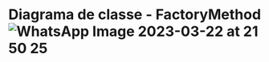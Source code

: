 
# Diagrama de classe - FactoryMethod![WhatsApp Image 2023-03-22 at 21 50 25](https://user-images.githubusercontent.com/80372910/227070898-3ce53a91-6c2e-4f1d-9ac2-4cce7ad29150.jpeg)
